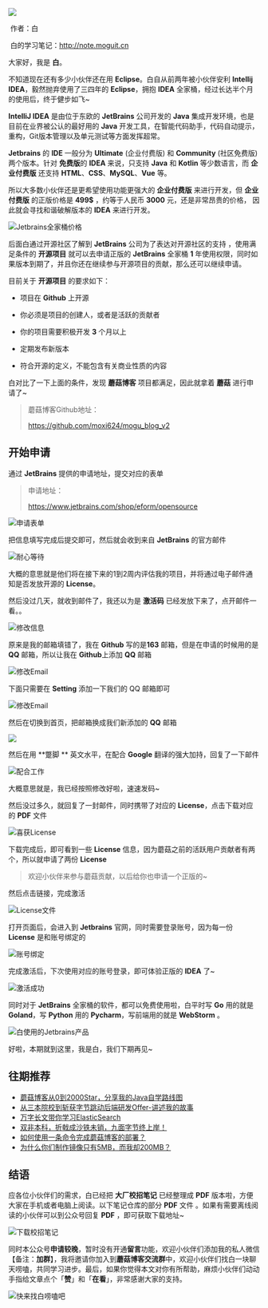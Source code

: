 ![](https://cdn.losey.top/blog/0.jpg)

​                                                                                                                                                                           作者：白

​                                                                                                                         白的学习笔记：http://note.moguit.cn

大家好，我是 **白**。

不知道现在还有多少小伙伴还在用 **Eclipse**。白自从前两年被小伙伴安利 **Intellij IDEA**，毅然抛弃使用了三四年的 **Eclipse**，拥抱 **IDEA** 全家桶，经过长达半个月的使用后，终于健步如飞~

**IntelliJ IDEA** 是由位于东欧的 **JetBrains** 公司开发的 **Java** 集成开发环境，也是目前在业界被公认的最好用的 **Java** 开发工具，在智能代码助手，代码自动提示，重构，Git版本管理以及单元测试等方面发挥超常。

**Jetbrains** 的 **IDE** 一般分为  **Ultimate** (企业付费版) 和 **Community** (社区免费版) 两个版本。针对 **免费版**的 **IDEA** 来说，只支持 **Java** 和 **Kotlin** 等少数语言，而 **企业付费版** 还支持 **HTML**、**CSS**、**MySQL**、**Vue** 等。

所以大多数小伙伴还是更希望使用功能更强大的 **企业付费版** 来进行开发，但 **企业付费版** 的正版价格是 **499$** ，约等于人民币 **3000** 元，还是非常昂贵的价格， 因此就会寻找和谐破解版本的 **IDEA** 来进行开发。

![Jetbrains全家桶价格](https://cdn.losey.top/blog/image-20210812083517216.png)

后面白通过开源社区了解到 **JetBrains** 公司为了表达对开源社区的支持 ，使用满足条件的 **开源项目** 就可以去申请正版的 **JetBrains** 全家桶 **1** 年使用权限，同时如果版本到期了，并且你还在继续参与开源项目的贡献，那么还可以继续申请。

目前关于 **开源项目** 的要求如下：

- 项目在 **Github** 上开源

- 你必须是项目的创建人，或者是活跃的贡献者
- 你的项目需要积极开发 **3** 个月以上
- 定期发布新版本
- 符合开源的定义，不能包含有关商业性质的内容

白对比了一下上面的条件，发现 **蘑菇博客** 项目都满足，因此就拿着 **蘑菇** 进行申请了~

> 蘑菇博客Github地址：
>
> https://github.com/moxi624/mogu_blog_v2

## 开始申请

通过 **JetBrains** 提供的申请地址，提交对应的表单

> 申请地址：
>
> https://www.jetbrains.com/shop/eform/opensource

![申请表单](https://cdn.losey.top/blog/image-20210812085820497.png)

把信息填写完成后提交即可，然后就会收到来自 **JetBrains** 的官方邮件

![耐心等待](https://cdn.losey.top/blog/image-20210812090528249.png)

大概的意思就是他们将在接下来的1到2周内评估我的项目，并将通过电子邮件通知是否发放开源的 **License**。

然后没过几天，就收到邮件了，我还以为是 **激活码** 已经发放下来了，点开邮件一看。。

![修改信息](https://cdn.losey.top/blog/image-20210812090633768.png)

原来是我的邮箱填错了，我在 **Github** 写的是**163** 邮箱，但是在申请的时候用的是 **QQ** 邮箱，所以让我在 **Github**上添加 **QQ** 邮箱

![修改Email](https://cdn.losey.top/blog/image-20210812091103473.png)

下面只需要在 **Setting** 添加一下我们的 QQ 邮箱即可

![修改Email](https://cdn.losey.top/blog/image-20210812091404395.png)

然后在切换到首页，把邮箱换成我们新添加的 **QQ** 邮箱

![](https://cdn.losey.top/blog/image-20210812091531709.png)

然后在用 **蹩脚 ** 英文水平，在配合 **Google** 翻译的强大加持，回复了一下邮件

![配合工作](https://cdn.losey.top/blog/image-20210812091710778.png)

大概意思就是，我已经按照修改好啦，速速发码~

然后没过多久，就回复了一封邮件，同时携带了对应的 **License**，点击下载对应的 **PDF** 文件

![喜获License](https://cdn.losey.top/blog/image-20210812091809459.png)

下载完成后，即可看到一些 **License** 信息，因为蘑菇之前的活跃用户贡献者有两个，所以就申请了两份 **License**

> 欢迎小伙伴来参与蘑菇贡献，以后给你也申请一个正版的~

然后点击链接，完成激活

![License文件](https://cdn.losey.top/blog/image-20210813085026729.png)

打开页面后，会进入到 **Jetbrains** 官网，同时需要登录账号，因为每一份 **License** 是和账号绑定的

![账号绑定](https://cdn.losey.top/blog/image-20210813085341939.png)

完成激活后，下次使用对应的账号登录，即可体验正版的  **IDEA** 了~ 

![激活成功](https://cdn.losey.top/blog/image-20210813085920272.png)

同时对于 **JetBrains** 全家桶的软件，都可以免费使用啦，白平时写 **Go** 用的就是 **Goland**，写 **Python** 用的 **Pycharm**，写前端用的就是 **WebStorm** 。

![白使用的Jetbrains产品](https://cdn.losey.top/blog/image-20210813090012442.png)

好啦，本期就到这里，我是白，我们下期再见~

## 往期推荐

- [蘑菇博客从0到2000Star，分享我的Java自学路线图](https://mp.weixin.qq.com/s/3u6OOYkpj4_ecMzfMqKJRw)
- [从三本院校到斩获字节跳动后端研发Offer-讲述我的故事](https://mp.weixin.qq.com/s/c4rR_aWpmNNFGn-mZBLWYg)
- [万字长文带你学习ElasticSearch](https://mp.weixin.qq.com/s/9eh6rK2aZHRiBpf5bRae9g)
- [双非本科，折戟成沙铁未销，九面字节终上岸！](https://mp.weixin.qq.com/s/SRf2f8wFFyjz2BUUXD_pmg)
- [如何使用一条命令完成蘑菇博客的部署？](https://mp.weixin.qq.com/s/LgRIqdPAGzN1tCPMi0Y8RQ)
- [为什么你们制作镜像只有5MB，而我却200MB？](https://mp.weixin.qq.com/s/iWpivtTAKMPKT6gq_3nwaA)

## 结语

应各位小伙伴们的需求，白已经把 **大厂校招笔记** 已经整理成 **PDF** 版本啦，方便大家在手机或者电脑上阅读。以下笔记仓库的部分 **PDF** 文件 。如果有需要离线阅读的小伙伴可以到公众号回复 **PDF** ，即可获取下载地址~

![下载校招笔记](https://gitee.com/moxi159753/LearningNotes/raw/master/doc/images/qq/%E8%8E%B7%E5%8F%96PDF.jpg)

同时本公众号**申请较晚**，暂时没有开通**留言**功能，欢迎小伙伴们添加我的私人微信【备注：**加群**】，我将邀请你加入到**蘑菇博客交流群**中，欢迎小伙伴们找白一块聊天唠嗑，共同学习进步。最后，如果你觉得本文对你有所帮助，麻烦小伙伴们动动手指给文章点个「**赞**」和「**在看**」，非常感谢大家的支持。

![快来找白唠嗑吧](https://gitee.com/moxi159753/LearningNotes/raw/master/doc/images/qq/%E6%B7%BB%E5%8A%A0%E9%99%8C%E6%BA%AA.png)



